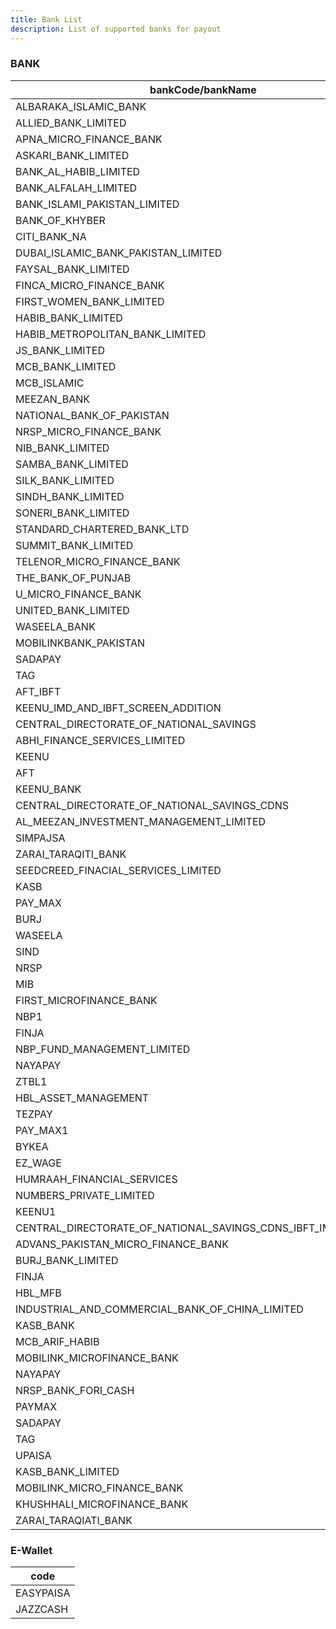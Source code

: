 ```yaml
---
title: Bank List
description: List of supported banks for payout
---
```


### BANK

| bankCode/bankName |
| ------------ |
| ALBARAKA_ISLAMIC_BANK |
| ALLIED_BANK_LIMITED |
| APNA_MICRO_FINANCE_BANK |
| ASKARI_BANK_LIMITED |
| BANK_AL_HABIB_LIMITED |
| BANK_ALFALAH_LIMITED |
| BANK_ISLAMI_PAKISTAN_LIMITED |
| BANK_OF_KHYBER |
| CITI_BANK_NA |
| DUBAI_ISLAMIC_BANK_PAKISTAN_LIMITED |
| FAYSAL_BANK_LIMITED |
| FINCA_MICRO_FINANCE_BANK |
| FIRST_WOMEN_BANK_LIMITED |
| HABIB_BANK_LIMITED |
| HABIB_METROPOLITAN_BANK_LIMITED |
| JS_BANK_LIMITED |
| MCB_BANK_LIMITED |
| MCB_ISLAMIC  |
| MEEZAN_BANK  |
| NATIONAL_BANK_OF_PAKISTAN |
| NRSP_MICRO_FINANCE_BANK |
| NIB_BANK_LIMITED |
| SAMBA_BANK_LIMITED |
| SILK_BANK_LIMITED |
| SINDH_BANK_LIMITED |
| SONERI_BANK_LIMITED |
| STANDARD_CHARTERED_BANK_LTD |
| SUMMIT_BANK_LIMITED |
| TELENOR_MICRO_FINANCE_BANK |
| THE_BANK_OF_PUNJAB |
| U_MICRO_FINANCE_BANK |
| UNITED_BANK_LIMITED |
|WASEELA_BANK|
|MOBILINKBANK_PAKISTAN|
|SADAPAY|
|TAG|
|AFT_IBFT|
|KEENU_IMD_AND_IBFT_SCREEN_ADDITION|
|CENTRAL_DIRECTORATE_OF_NATIONAL_SAVINGS|
|ABHI_FINANCE_SERVICES_LIMITED|
|KEENU|
|AFT|
|KEENU_BANK|
|CENTRAL_DIRECTORATE_OF_NATIONAL_SAVINGS_CDNS|
|AL_MEEZAN_INVESTMENT_MANAGEMENT_LIMITED|
|SIMPAJSA|
|ZARAI_TARAQITI_BANK|
|SEEDCREED_FINACIAL_SERVICES_LIMITED|
|KASB|
|PAY_MAX|
|BURJ|
|WASEELA|
|SIND|
|NRSP|
|MIB|
|FIRST_MICROFINANCE_BANK|
|NBP1|
|FINJA|
|NBP_FUND_MANAGEMENT_LIMITED|
|NAYAPAY|
|ZTBL1|
|HBL_ASSET_MANAGEMENT|
|TEZPAY|
|PAY_MAX1|
|BYKEA|
|EZ_WAGE|
|HUMRAAH_FINANCIAL_SERVICES|
|NUMBERS_PRIVATE_LIMITED|
|KEENU1|
|CENTRAL_DIRECTORATE_OF_NATIONAL_SAVINGS_CDNS_IBFT_IMD_ADDITION|
|ADVANS_PAKISTAN_MICRO_FINANCE_BANK |
|BURJ_BANK_LIMITED|
|FINJA|
|HBL_MFB|
|INDUSTRIAL_AND_COMMERCIAL_BANK_OF_CHINA_LIMITED|
|KASB_BANK|
|MCB_ARIF_HABIB|
|MOBILINK_MICROFINANCE_BANK|
|NAYAPAY|
|NRSP_BANK_FORI_CASH|
|PAYMAX|
|SADAPAY|
|TAG|
|UPAISA|
|KASB_BANK_LIMITED|
|MOBILINK_MICRO_FINANCE_BANK|
|KHUSHHALI_MICROFINANCE_BANK|
|ZARAI_TARAQIATI_BANK|
### E-Wallet

| code      |
| --------- |
| EASYPAISA |
| JAZZCASH  |

